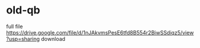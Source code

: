 # old-qb
full file 
https://drive.google.com/file/d/1nJAkvmsPesE6tfd8B554r2BiwSSdiqz5/view?usp=sharing
download
